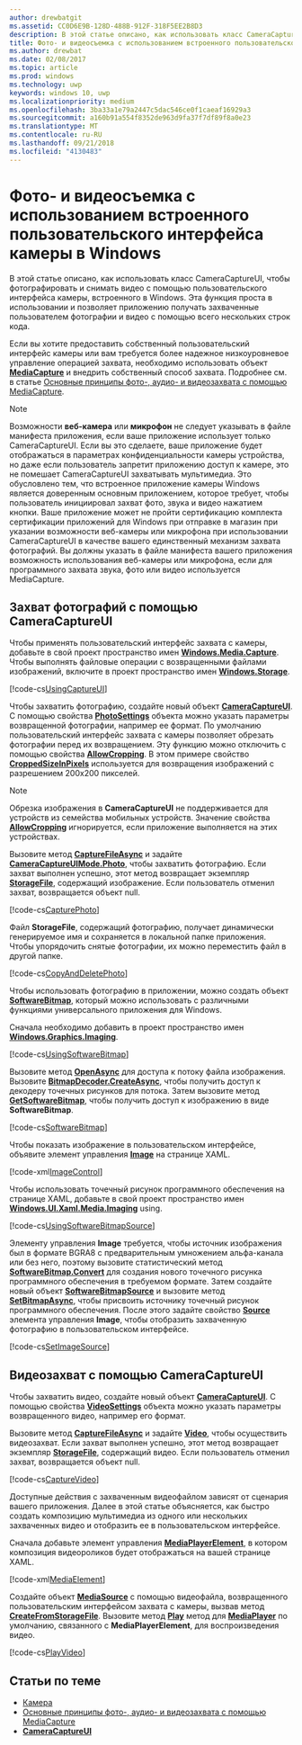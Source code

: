 ```yaml
---
author: drewbatgit
ms.assetid: CC0D6E9B-128D-488B-912F-318F5EE2B8D3
description: В этой статье описано, как использовать класс CameraCaptureUI, чтобы фотографировать и снимать видео с помощью пользовательского интерфейса камеры, встроенного в Windows.
title: Фото- и видеосъемка с использованием встроенного пользовательского интерфейса камеры в Windows
ms.author: drewbat
ms.date: 02/08/2017
ms.topic: article
ms.prod: windows
ms.technology: uwp
keywords: windows 10, uwp
ms.localizationpriority: medium
ms.openlocfilehash: 3ba33a1e79a2447c5dac546ce0f1caeaf16929a3
ms.sourcegitcommit: a160b91a554f8352de963d9fa37f7df89f8a0e23
ms.translationtype: MT
ms.contentlocale: ru-RU
ms.lasthandoff: 09/21/2018
ms.locfileid: "4130483"
---
```

# <a name="capture-photos-and-video-with-windows-built-in-camera-ui"></a>Фото- и видеосъемка с использованием встроенного пользовательского интерфейса камеры в Windows



В этой статье описано, как использовать класс CameraCaptureUI, чтобы фотографировать и снимать видео с помощью пользовательского интерфейса камеры, встроенного в Windows. Эта функция проста в использовании и позволяет приложению получать захваченные пользователем фотографии и видео с помощью всего нескольких строк кода.

Если вы хотите предоставить собственный пользовательский интерфейс камеры или вам требуется более надежное низкоуровневое управление операцией захвата, необходимо использовать объект [**MediaCapture**](https://msdn.microsoft.com/library/windows/apps/br241124) и внедрить собственный способ захвата. Подробнее см. в статье [Основные принципы фото-, аудио- и видеозахвата с помощью MediaCapture](basic-photo-video-and-audio-capture-with-MediaCapture.md).

> [!NOTE]
> Возможности **веб-камера** или **микрофон** не следует указывать в файле манифеста приложения, если ваше приложение использует только CameraCaptureUI. Если вы это сделаете, ваше приложение будет отображаться в параметрах конфиденциальности камеры устройства, но даже если пользователь запретит приложению доступ к камере, это не помешает CameraCaptureUI захватывать мультимедиа. Это обусловлено тем, что встроенное приложение камеры Windows является доверенным основным приложением, которое требует, чтобы пользователь инициировал захват фото, звука и видео нажатием кнопки. Ваше приложение может не пройти сертификацию комплекта сертификации приложений для Windows при отправке в магазин при указании возможности веб-камеры или микрофона при использовании CameraCaptureUI в качестве вашего единственный механизм захвата фотографий.
> Вы должны указать в файле манифеста вашего приложения возможность использования веб-камеры или микрофона, если для программного захвата звука, фото или видео используется MediaCapture.

## <a name="capture-a-photo-with-cameracaptureui"></a>Захват фотографий с помощью CameraCaptureUI

Чтобы применять пользовательский интерфейс захвата с камеры, добавьте в свой проект пространство имен [**Windows.Media.Capture**](https://msdn.microsoft.com/library/windows/apps/br226738). Чтобы выполнять файловые операции с возвращенными файлами изображений, включите в проект пространство имен [**Windows.Storage**](https://msdn.microsoft.com/library/windows/apps/br227346).

[!code-cs[UsingCaptureUI](./code/CameraCaptureUIWin10/cs/MainPage.xaml.cs#SnippetUsingCaptureUI)]

Чтобы захватить фотографию, создайте новый объект [**CameraCaptureUI**](https://msdn.microsoft.com/library/windows/apps/br241030). С помощью свойства [**PhotoSettings**](https://msdn.microsoft.com/library/windows/apps/br241058) объекта можно указать параметры возвращенной фотографии, например ее формат. По умолчанию пользовательский интерфейс захвата с камеры позволяет обрезать фотографии перед их возвращением. Эту функцию можно отключить с помощью свойства [**AllowCropping**](https://msdn.microsoft.com/library/windows/apps/br241042). В этом примере свойство [**CroppedSizeInPixels**](https://msdn.microsoft.com/library/windows/apps/br241044) используется для возвращения изображений с разрешением 200x200 пикселей.

> [!NOTE]
> Обрезка изображения в **CameraCaptureUI** не поддерживается для устройств из семейства мобильных устройств. Значение свойства [**AllowCropping**](https://msdn.microsoft.com/library/windows/apps/br241042) игнорируется, если приложение выполняется на этих устройствах.

Вызовите метод [**CaptureFileAsync**](https://msdn.microsoft.com/library/windows/apps/br241057) и задайте [**CameraCaptureUIMode.Photo**](https://msdn.microsoft.com/library/windows/apps/br241040), чтобы захватить фотографию. Если захват выполнен успешно, этот метод возвращает экземпляр [**StorageFile**](https://msdn.microsoft.com/library/windows/apps/br227171), содержащий изображение. Если пользователь отменил захват, возвращается объект null.

[!code-cs[CapturePhoto](./code/CameraCaptureUIWin10/cs/MainPage.xaml.cs#SnippetCapturePhoto)]

Файл **StorageFile**, содержащий фотографию, получает динамически генерируемое имя и сохраняется в локальной папке приложения. Чтобы упорядочить снятые фотографии, их можно переместить файл в другой папке.

[!code-cs[CopyAndDeletePhoto](./code/CameraCaptureUIWin10/cs/MainPage.xaml.cs#SnippetCopyAndDeletePhoto)]

Чтобы использовать фотографию в приложении, можно создать объект [**SoftwareBitmap**](https://msdn.microsoft.com/library/windows/apps/dn887358), который можно использовать с различными функциями универсального приложения для Windows.

Сначала необходимо добавить в проект пространство имен [**Windows.Graphics.Imaging**](https://msdn.microsoft.com/library/windows/apps/br226400).

[!code-cs[UsingSoftwareBitmap](./code/CameraCaptureUIWin10/cs/MainPage.xaml.cs#SnippetUsingSoftwareBitmap)]

Вызовите метод [**OpenAsync**](https://msdn.microsoft.com/library/windows/apps/br227116) для доступа к потоку файла изображения. Вызовите [**BitmapDecoder.CreateAsync**](https://msdn.microsoft.com/library/windows/apps/br226182), чтобы получить доступ к декодеру точечных рисунков для потока. Затем вызовите метод [**GetSoftwareBitmap**](https://msdn.microsoft.com/library/windows/apps/dn887332), чтобы получить доступ к изображению в виде **SoftwareBitmap**.

[!code-cs[SoftwareBitmap](./code/CameraCaptureUIWin10/cs/MainPage.xaml.cs#SnippetSoftwareBitmap)]

Чтобы показать изображение в пользовательском интерфейсе, объявите элемент управления [**Image**](https://msdn.microsoft.com/library/windows/apps/br242752) на странице XAML.

[!code-xml[ImageControl](./code/CameraCaptureUIWin10/cs/MainPage.xaml#SnippetImageControl)]

Чтобы использовать точечный рисунок программного обеспечения на странице XAML, добавьте в свой проект пространство имен [**Windows.UI.Xaml.Media.Imaging**](https://msdn.microsoft.com/library/windows/apps/br243258) using.

[!code-cs[UsingSoftwareBitmapSource](./code/CameraCaptureUIWin10/cs/MainPage.xaml.cs#SnippetUsingSoftwareBitmapSource)]

Элементу управления **Image** требуется, чтобы источник изображения был в формате BGRA8 с предварительным умножением альфа-канала или без него, поэтому вызовите статистический метод [**SoftwareBitmap.Convert**](https://msdn.microsoft.com/library/windows/apps/dn887362) для создания нового точечного рисунка программного обеспечения в требуемом формате. Затем создайте новый объект [**SoftwareBitmapSource**](https://msdn.microsoft.com/library/windows/apps/dn997854) и вызовите метод [**SetBitmapAsync**](https://msdn.microsoft.com/library/windows/apps/dn997856), чтобы присвоить источнику точечный рисунок программного обеспечения. После этого задайте свойство [**Source**](https://msdn.microsoft.com/library/windows/apps/br242760) элемента управления **Image**, чтобы отобразить захваченную фотографию в пользовательском интерфейсе.

[!code-cs[SetImageSource](./code/CameraCaptureUIWin10/cs/MainPage.xaml.cs#SnippetSetImageSource)]

## <a name="capture-a-video-with-cameracaptureui"></a>Видеозахват с помощью CameraCaptureUI

Чтобы захватить видео, создайте новый объект [**CameraCaptureUI**](https://msdn.microsoft.com/library/windows/apps/br241030). С помощью свойства [**VideoSettings**](https://msdn.microsoft.com/library/windows/apps/br241059) объекта можно указать параметры возвращенного видео, например его формат.

Вызовите метод [**CaptureFileAsync**](https://msdn.microsoft.com/library/windows/apps/br241057) и задайте [**Video**](https://msdn.microsoft.com/library/windows/apps/br241059), чтобы осуществить видеозахват. Если захват выполнен успешно, этот метод возвращает экземпляр [**StorageFile**](https://msdn.microsoft.com/library/windows/apps/br227171), содержащий видео. Если пользователь отменил захват, возвращается объект null.

[!code-cs[CaptureVideo](./code/CameraCaptureUIWin10/cs/MainPage.xaml.cs#SnippetCaptureVideo)]

Доступные действия с захваченным видеофайлом зависят от сценария вашего приложения. Далее в этой статье объясняется, как быстро создать композицию мультимедиа из одного или нескольких захваченных видео и отобразить ее в пользовательском интерфейсе.

Сначала добавьте элемент управления [**MediaPlayerElement**](https://docs.microsoft.com/uwp/api/Windows.UI.Xaml.Controls.MediaPlayerElement), в котором композиция видеороликов будет отображаться на вашей странице XAML.

[!code-xml[MediaElement](./code/CameraCaptureUIWin10/cs/MainPage.xaml#SnippetMediaElement)]


Создайте объект [**MediaSource**](https://docs.microsoft.com/uwp/api/windows.media.core.mediasource) с помощью видеофайла, возвращенного пользовательским интерфейсом захвата с камеры, вызвав метод **[CreateFromStorageFile](https://docs.microsoft.com/uwp/api/windows.media.core.mediasource.createfromstoragefile)**. Вызовите метод **[Play](https://docs.microsoft.com/uwp/api/windows.media.playback.mediaplayer.Play)** метод для **[MediaPlayer](https://docs.microsoft.com/uwp/api/windows.media.playback.mediaplayer)** по умолчанию, связанного с **MediaPlayerElement**, для воспроизведения видео.

[!code-cs[PlayVideo](./code/CameraCaptureUIWin10/cs/MainPage.xaml.cs#SnippetPlayVideo)]
 

## <a name="related-topics"></a>Статьи по теме

* [Камера](camera.md)
* [Основные принципы фото-, аудио- и видеозахвата с помощью MediaCapture](basic-photo-video-and-audio-capture-with-MediaCapture.md)
* [**CameraCaptureUI**](https://msdn.microsoft.com/library/windows/apps/br241030) 
 

 




